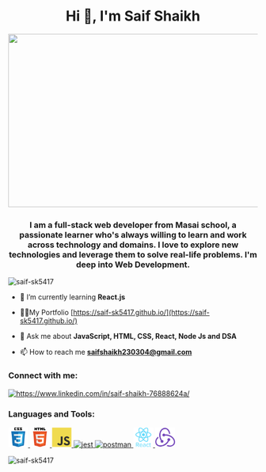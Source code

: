<h1 align="center">Hi 👋, I'm Saif Shaikh</h1>
<img src='https://i.pinimg.com/originals/e0/3e/db/e03edbe588d3866d539e5bbb35d9080c.jpg' width='846px' height='350px'>
<h3 align="center">I am a full-stack web developer from Masai school, a passionate learner who's always willing to learn and work across technology and domains. I love to explore new technologies and leverage them to solve real-life problems. I'm deep into Web Development.</h3>

<p align="left"> <img src="https://komarev.com/ghpvc/?username=saif-sk5417&label=Profile%20views&color=0e75b6&style=flat" alt="saif-sk5417" /> </p>

- 🌱 I’m currently learning **React.js**

- 👨‍💻My Portfolio [https://saif-sk5417.github.io/](https://saif-sk5417.github.io/)

- 💬 Ask me about **JavaScript, HTML, CSS, React, Node Js and DSA**

- 📫 How to reach me **saifshaikh230304@gmail.com**

<h3 align="left">Connect with me:</h3>
<p align="left">
<a href="https://linkedin.com/in/https://www.linkedin.com/in/saif-shaikh-76888624a/" target="blank"><img align="center" src="https://raw.githubusercontent.com/rahuldkjain/github-profile-readme-generator/master/src/images/icons/Social/linked-in-alt.svg" alt="https://www.linkedin.com/in/saif-shaikh-76888624a/" height="30" width="40" /></a>
</p>

<h3 align="left">Languages and Tools:</h3>
<p align="left"> <a href="https://www.w3schools.com/css/" target="_blank" rel="noreferrer"> <img src="https://raw.githubusercontent.com/devicons/devicon/master/icons/css3/css3-original-wordmark.svg" alt="css3" width="40" height="40"/> </a> <a href="https://www.w3.org/html/" target="_blank" rel="noreferrer"> <img src="https://raw.githubusercontent.com/devicons/devicon/master/icons/html5/html5-original-wordmark.svg" alt="html5" width="40" height="40"/> </a> <a href="https://developer.mozilla.org/en-US/docs/Web/JavaScript" target="_blank" rel="noreferrer"> <img src="https://raw.githubusercontent.com/devicons/devicon/master/icons/javascript/javascript-original.svg" alt="javascript" width="40" height="40"/> </a> <a href="https://jestjs.io" target="_blank" rel="noreferrer"> <img src="https://www.vectorlogo.zone/logos/jestjsio/jestjsio-icon.svg" alt="jest" width="40" height="40"/> </a> <a href="https://postman.com" target="_blank" rel="noreferrer"> <img src="https://www.vectorlogo.zone/logos/getpostman/getpostman-icon.svg" alt="postman" width="40" height="40"/> </a> <a href="https://reactjs.org/" target="_blank" rel="noreferrer"> <img src="https://raw.githubusercontent.com/devicons/devicon/master/icons/react/react-original-wordmark.svg" alt="react" width="40" height="40"/> </a> <a href="https://redux.js.org" target="_blank" rel="noreferrer"> <img src="https://raw.githubusercontent.com/devicons/devicon/master/icons/redux/redux-original.svg" alt="redux" width="40" height="40"/> </a> </p>

<p><img align="center" src="https://github-readme-stats.vercel.app/api/top-langs?username=saif-sk5417&show_icons=true&locale=en&layout=compact" alt="saif-sk5417" /></p>

